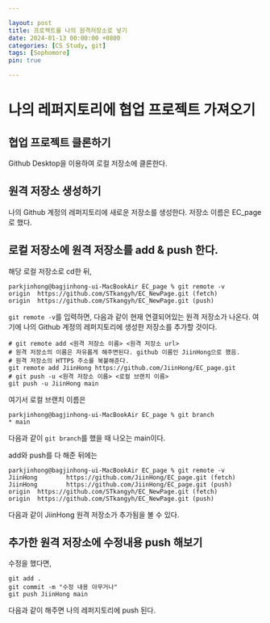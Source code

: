 ```yaml
---

layout: post
title: 프로젝트를 나의 원격저장소로 넣기
date: 2024-01-13 00:00:00 +0800
categories: [CS Study, git]
tags: [Sophomore]
pin: true

---
```


나의 레퍼지토리에 협업 프로젝트 가져오기
===================

협업 프로젝트 클론하기
----------------  

Github Desktop을 이용하여 로컬 저장소에 클론한다.


원격 저장소 생성하기
----------------

나의 Github 계정의 레퍼지토리에 새로운 저장소를 생성한다.
저장소 이름은 EC_page로 했다.

로컬 저장소에 원격 저장소를 add & push 한다.
------------------------------

해당 로컬 저장소로 cd한 뒤,

```shell
parkjinhong@bagjinhong-ui-MacBookAir EC_page % git remote -v
origin  https://github.com/STkangyh/EC_NewPage.git (fetch)
origin  https://github.com/STkangyh/EC_NewPage.git (push)
```  

`git remote -v`를 입력하면, 다음과 같이 현재 연결되어있는 원격 저장소가 나온다.
여기에 나의 Github 계정의 레퍼지토리에 생성한 저장소를 추가할 것이다.



```shell
# git remote add <원격 저장소 이름> <원격 저장소 url>
# 원격 저장소의 이름은 자유롭게 해주면된다. github 이름인 JiinHong으로 했음.
# 원격 저장소의 HTTPS 주소를 복붙해준다.
git remote add JiinHong https://github.com/JiinHong/EC_page.git
# git push -u <원격 저장소 이름> <로컬 브랜치 이름>
git push -u JiinHong main
```

여기서 로컬 브랜치 이름은
```shell
parkjinhong@bagjinhong-ui-MacBookAir EC_page % git branch
* main
```
다음과 같이 `git branch`를 했을 때 나오는 main이다.

add와 push를 다 해준 뒤에는 
```shell
parkjinhong@bagjinhong-ui-MacBookAir EC_page % git remote -v
JiinHong        https://github.com/JiinHong/EC_page.git (fetch)
JiinHong        https://github.com/JiinHong/EC_page.git (push)
origin  https://github.com/STkangyh/EC_NewPage.git (fetch)
origin  https://github.com/STkangyh/EC_NewPage.git (push)
```  
다음과 같이 JiinHong 원격 저장소가 추가됨을 볼 수 있다.

추가한 원격 저장소에 수정내용 push 해보기
--------------------------------

수정을 했다면,

```shell
git add .
git commit -m "수정 내용 아무거나"
git push JiinHong main
```

다음과 같이 해주면 나의 레퍼지토리에 push 된다.
